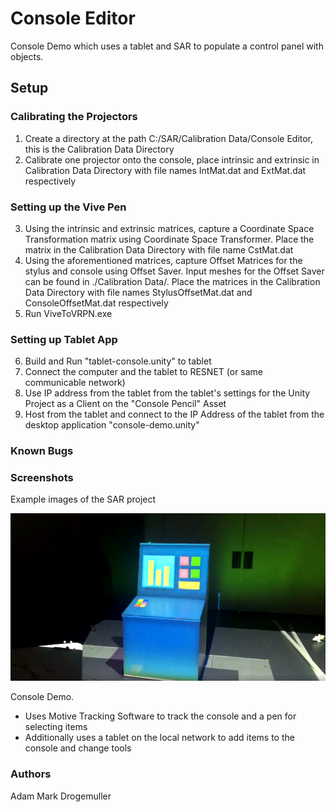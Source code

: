 # Console Editor
Console Demo which uses a tablet and SAR to populate a control panel with objects. 

## Setup

### Calibrating the Projectors
 1. Create a directory at the path C:/SAR/Calibration Data/Console Editor, this is the Calibration Data Directory
 2. Calibrate one projector onto the console, place intrinsic and extrinsic in Calibration Data Directory with file names IntMat.dat and ExtMat.dat respectively
 
### Setting up the Vive Pen
 3. Using the intrinsic and extrinsic matrices, capture a Coordinate Space Transformation matrix using Coordinate Space Transformer. Place the matrix in the Calibration Data Directory with file name CstMat.dat
 4. Using the aforementioned matrices, capture Offset Matrices for the stylus and console using Offset Saver. Input meshes for the Offset Saver can be found in ./Calibration Data/. Place the matrices in the Calibration Data Directory with file names StylusOffsetMat.dat and ConsoleOffsetMat.dat respectively
 5. Run ViveToVRPN.exe

### Setting up Tablet App
 6. Build and Run "tablet-console.unity" to tablet
 7. Connect the computer and the tablet to RESNET (or same communicable network)
 8. Use IP address from the tablet from the tablet's settings for the Unity Project as a Client on the "Console Pencil" Asset
 9. Host from the tablet and connect to the IP Address of the tablet from the desktop application "console-demo.unity"

### Known Bugs

### Screenshots

Example images of the SAR project

![](Images/Console.png)

Console Demo.
- Uses Motive Tracking Software to track the console and a pen for selecting items
- Additionally uses a tablet on the local network to add items to the console and change tools

### Authors
Adam Mark Drogemuller
